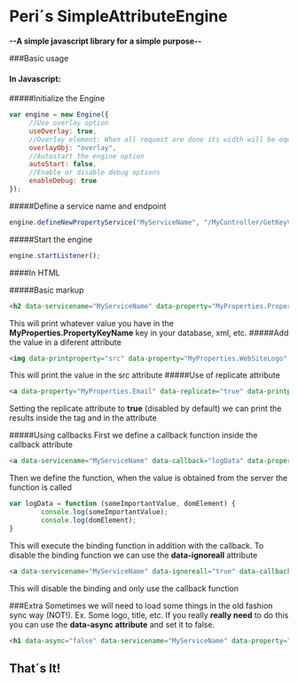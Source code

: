 # Peri´s SimpleAttributeEngine
**--A simple javascript library for a simple purpose--**




###Basic usage
#### In Javascript:
#####Initialize the Engine
```javascript
var engine = new Engine({
     //Use overlay option
     useOverlay: true,
     //Overlay element: When all request are done its width will be equal to 0%
     overlayObj: "overlay",
     //Autostart the engine option
     autoStart: false,
     //Enable or disable debug options
     enableDebug: true
});
```

#####Define a service name and endpoint
```javascript
engine.defineNewPropertyService("MyServiceName", "/MyController/GetKeyValuePropsByKey");
```
#####Start the engine
```javascript
engine.startListener();
```

####In HTML

#####Basic markup
``` html
<h2 data-servicename="MyServiceName" data-property="MyProperties.PropertyKeyName"></h2>
```
This will print whatever value you have in the **MyProperties.PropertyKeyName** key in your database, xml, etc.
#####Add the value in a diferent attribute
``` html
<img data-printproperty="src" data-property="MyProperties.WebSiteLogo" data-servicename="MyServiceName"  />
```
This will print the value in the src attribute
#####Use of replicate attribute
``` html
<a data-property="MyProperties.Email" data-replicate="true" data-printproperty="href" data-servicename="MyServiceName"></a>
```
Setting the replicate attribute to **true** (disabled by default) we can print the results inside the tag and in the attribute

#####Using callbacks
First we define a callback function inside the callback attribute
``` html
<a data-servicename="MyServiceName" data-callback="logData" data-property="MyProperties.SomeImportantValue"></a>
```
Then we define the function, when the value is obtained from the server the function is called
``` javascript
var logData = function (someImportantValue, domElement) {
        console.log(someImportantValue);
        console.log(domElement);
}
```
This will execute the binding function in addition with the callback.
To disable the binding function we can use the **data-ignoreall** attribute
``` html
<a data-servicename="MyServiceName" data-ignoreall="true" data-callback="logData" data-property="MyProperties.SomeImportantValue"></a>
```
This will disable the binding and only use the callback function

###Extra
Sometimes we will need to load some things in the old fashion sync way (NOT!).
Ex. Some logo, title, etc.
If you really **really need** to do this you can use the **data-async attribute** and set it to false.
``` html
<h1 data-async="false" data-servicename="MyServiceName" data-property="MyProperties.SomeUberImportantTitleThatMustBeDisplayedASAP"></h1>
```

## That´s It! ##
